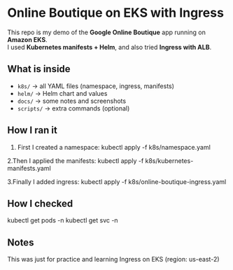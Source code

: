 # Online Boutique on EKS with Ingress

This repo is my demo of the **Google Online Boutique** app running on **Amazon EKS**.  
I used **Kubernetes manifests + Helm**, and also tried **Ingress with ALB**.


## What is inside
- `k8s/` → all YAML files (namespace, ingress, manifests)  
- `helm/` → Helm chart and values  
- `docs/` → some notes and screenshots  
- `scripts/` → extra commands (optional)  


## How I ran it
1. First I created a namespace:
   kubectl apply -f k8s/namespace.yaml

2.Then I applied the manifests:
  kubectl apply -f k8s/kubernetes-manifests.yaml

3.Finally I added ingress:
kubectl apply -f k8s/online-boutique-ingress.yaml

## How I checked
kubectl get pods -n <namespace>
kubectl get svc -n <namespace>


## Notes
This was just for practice and learning Ingress on EKS (region: us-east-2)

